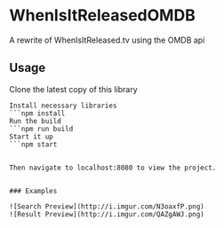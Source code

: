# WhenIsItReleasedOMDB
A rewrite of WhenIsItReleased.tv using the OMDB api

## Usage

Clone the latest copy of this library
```git clone https://github.com/BrycePearce/WhenIsItReleasedOMDB.git
Install necessary libraries
```npm install
Run the build
```npm run build
Start it up
```npm start


Then navigate to localhost:8080 to view the project.


### Examples

![Search Preview](http://i.imgur.com/N3oaxfP.png)
![Result Preview](http://i.imgur.com/QAZgAWJ.png)